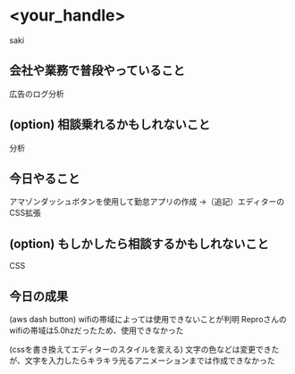 # <your_handle>
saki

## 会社や業務で普段やっていること
広告のログ分析

## (option) 相談乗れるかもしれないこと
分析

## 今日やること
アマゾンダッシュボタンを使用して勤怠アプリの作成
→（追記）エディターのCSS拡張

## (option) もしかしたら相談するかもしれないこと
CSS

## 今日の成果
(aws dash button) 
wifiの帯域によっては使用できないことが判明
Reproさんのwifiの帯域は5.0hzだったため、使用できなかった

(cssを書き換えてエディターのスタイルを変える)
文字の色などは変更できたが、文字を入力したらキラキラ光るアニメーションまでは作成できなかった
